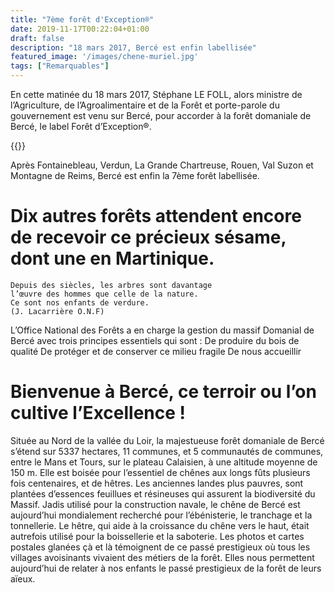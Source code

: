 ```yaml
---
title: "7ème forêt d'Exception®"
date: 2019-11-17T00:22:04+01:00
draft: false
description: "18 mars 2017, Bercé est enfin labellisée"
featured_image: '/images/chene-muriel.jpg'
tags: ["Remarquables"]
---
```


En cette matinée du 18 mars 2017, Stéphane LE FOLL, alors ministre de l’Agriculture, de l’Agroalimentaire et
de la Forêt et porte-parole du gouvernement est venu sur Bercé, pour accorder à la forêt domaniale de Bercé,
le label Forêt d’Exception®.

{{<youtube C7qTZ4ED83g>}}

Après Fontainebleau, Verdun, La Grande Chartreuse, Rouen, Val Suzon et Montagne de Reims, Bercé est enfin
la 7ème forêt labellisée.

# Dix autres forêts attendent encore de recevoir ce précieux sésame, dont une en Martinique.
    Depuis des siècles, les arbres sont davantage
    l’œuvre des hommes que celle de la nature.
    Ce sont nos enfants de verdure.
    (J. Lacarrière O.N.F)

L’Office National des Forêts a en charge la gestion du massif
Domanial de Bercé avec trois principes essentiels qui sont :
De produire du bois de qualité
De protéger et de conserver ce milieu fragile
De nous accueillir


# Bienvenue  à Bercé, ce terroir ou l’on cultive l’Excellence !   
 Située au  Nord de la vallée du Loir, la majestueuse forêt domaniale de Bercé s’étend sur 5337 hectares,
11 communes, et 5 communautés de communes, entre le Mans et Tours,  sur le plateau Calaisien, 
à une altitude moyenne de 150 m.  Elle est boisée pour l’essentiel de chênes aux longs fûts plusieurs fois
centenaires, et de hêtres. Les anciennes landes plus pauvres, sont plantées d’essences feuillues
et résineuses qui assurent la biodiversité du Massif. 
         Jadis utilisé pour la construction navale, le chêne de Bercé est aujourd’hui mondialement  recherché 
pour l’ébénisterie, le tranchage et la tonnellerie. 
         Le hêtre, qui aide à la croissance du chêne vers le haut, était autrefois utilisé pour la 
boissellerie et la saboterie. 
         Les photos et cartes postales glanées çà et là témoignent de ce passé prestigieux où tous les villages 
avoisinants vivaient des métiers de la forêt.
Elles nous permettent aujourd’hui de relater à nos enfants le passé prestigieux de la forêt de leurs aïeux. 
